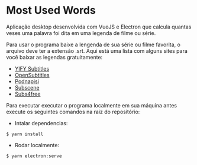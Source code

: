 # Most Used Words

Aplicação desktop desenvolvida com VueJS e Electron que calcula quantas veses uma palavra foi dita em uma legenda de filme ou série.

Para usar o programa baixe a lengenda de sua série ou filme favorita, o arquivo deve ter a extensão .srt. Aqui está uma lista com alguns sites para você baixar as legendas gratuitamente:

- <a href="https://yts-subs.com/">YIFY Subtitles</a>
- <a href="https://www.opensubtitles.com/en">OpenSubtitles</a>
- <a href="https://www.podnapisi.net/">Podnapisi</a>
- <a href="https://subscene.com/">Subscene</a>
- <a href="https://www.subs4free.info/">Subs4free</a>

Para executar executar o programa localmente em sua máquina antes execute os seguintes comandos na raiz do repositório:

- Intalar dependencias:
````
$ yarn install
````
- Rodar localmente:
````
$ yarn electron:serve
````